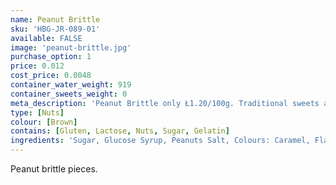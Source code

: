 ```yaml
---
name: Peanut Brittle
sku: 'HBG-JR-089-01'
available: FALSE
image: 'peanut-brittle.jpg'
purchase_option: 1
price: 0.012
cost_price: 0.0048
container_water_weight: 919
container_sweets_weight: 0
meta_description: 'Peanut Brittle only Ł1.20/100g. Traditional sweets and more at Humbugs Confectionery Store. Specialists in satisfying your sweet tooth!'
type: [Nuts]
colour: [Brown]
contains: [Gluten, Lactose, Nuts, Sugar, Gelatin]
ingredients: 'Sugar, Glucose Syrup, Peanuts Salt, Colours: Caramel, Flavours: Caramel'
---
```

Peanut brittle pieces.